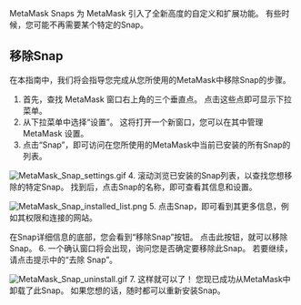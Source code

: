 MetaMask Snaps 为 MetaMask 引入了全新高度的自定义和扩展功能。 有些时候，您可能不再需要某个特定的Snap。


移除Snap
------


在本指南中，我们将会指导您完成从您所使用的MetaMask中移除Snap的步骤。


1. 首先，查找 MetaMask 窗口右上角的三个垂直点。 点击这些点即可显示下拉菜单。
2. 从下拉菜单中选择“设置”。 这将打开一个新窗口，您可以在其中管理 MetaMask 设置。
3. 点击“Snap”，即可访问在您所使用的MetaMask中当前已安装的所有Snap的列表。


![MetaMask_Snap_settings.gif](https://support.metamask.io/hc/article_attachments/18379339961627)
4. 滚动浏览已安装的Snap列表，以查找您想移除的特定Snap。 找到后，点击Snap的名称，即可查看其信息和设置。


![MetaMask_Snap_installed_list.png](https://support.metamask.io/hc/article_attachments/18379309267611)
5. 点击Snap，即可看到其更多信息，例如其权限和连接的网站。  
  
在Snap详细信息的底部，您会看到“移除Snap”按钮。 点击此按钮，就可以移除Snap。
6. 一个确认窗口将会出现，询问您是否确定要移除此Snap。 若要继续，请点击提示中的“去除 Snap”。


![MetaMask_Snap_uninstall.gif](https://support.metamask.io/hc/article_attachments/18379309272603)
7. 这样就可以了！ 您现已成功从MetaMask中卸载了此Snap。 如果您想的话，随时都可以重新安装Snap。
